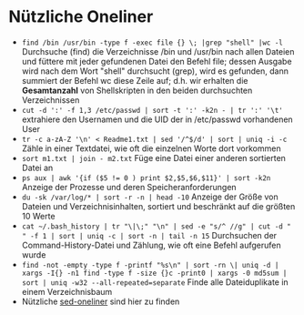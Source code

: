 # Nützliche Oneliner

* `find /bin /usr/bin -type f -exec file {} \; |grep "shell" |wc -l` Durchsuche \(find\) die Verzeichnisse /bin und /usr/bin nach allen Dateien und füttere mit jeder gefundenen Datei den Befehl file; dessen Ausgabe wird nach dem Wort "shell" durchsucht \(grep\), wird es gefunden, dann summiert der Befehl wc diese Zeile auf; d.h. wir erhalten die **Gesamtanzahl** von Shellskripten in den beiden durchsuchten Verzeichnissen
* `cut -d ':' -f 1,3 /etc/passwd | sort -t ':' -k2n - | tr ':' '\t'` extrahiere den Usernamen und die UID der in /etc/passwd vorhandenen User
* `tr -c a-zA-Z '\n' < Readme1.txt | sed '/^$/d' | sort | uniq -i -c` Zähle in einer Textdatei, wie oft die einzelnen Worte dort vorkommen
* `sort m1.txt | join - m2.txt` Füge eine Datei einer anderen sortierten Datei an
* `ps aux | awk '{if ($5 != 0 ) print $2,$5,$6,$11}' | sort -k2n` Anzeige der Prozesse und deren Speicheranforderungen
* `du -sk /var/log/* | sort -r -n | head -10` Anzeige der Größe von Dateien und Verzeichnisinhalten, sortiert und beschränkt auf die größten 10 Werte
* `cat ~/.bash_history | tr "\|\;" "\n" | sed -e "s/^ //g" | cut -d " " -f 1 | sort | uniq -c | sort -n | tail -n 15` Durchsuchen der Command-History-Datei und Zählung, wie oft eine Befehl aufgerufen wurde
* `find -not -empty -type f -printf "%s\n" | sort -rn \| uniq -d | xargs -I{} -n1 find -type f -size {}c -print0 | xargs -0 md5sum | sort | uniq -w32 --all-repeated=separate` Finde alle Dateiduplikate in einem Verzeichnisbaum
* Nützliche [sed-oneliner](http://sed.sourceforge.net/sed1line.txt) sind hier zu finden

